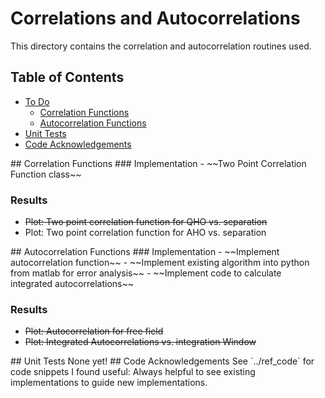 Correlations and Autocorrelations
===============
This directory contains the correlation and autocorrelation routines used.

## Table of Contents
 - [To Do](#td)
	 * [Correlation Functions](#td-corr)
	 * [Autocorrelation Functions](#td-acorr)
 - [Unit Tests](#unit-tests)
 - [Code Acknowledgements](#ak)

<a name="td"/>
<a name="td-corr"/>
## Correlation Functions
### Implementation
 - ~~Two Point Correlation Function class~~
 
### Results
 - ~~Plot: Two point correlation function for QHO vs. separation~~
 - Plot: Two point correlation function for AHO vs. separation
 
<a name="td-acorr"/>
## Autocorrelation Functions
### Implementation
 - ~~Implement autocorrelation function~~
 - ~~Implement existing algorithm into python from matlab for error analysis~~
 - ~~Implement code to calculate integrated autocorrelations~~
 
### Results
 - ~~Plot: Autocorrelation for free field~~
 - ~~Plot: Integrated Autocorrelations vs. integration Window~~

<a name="tests"/>
## Unit Tests
None yet!

<a name="ak"/>
## Code Acknowledgements
See `../ref_code` for code snippets I found useful: Always helpful to see existing implementations to guide new implementations.